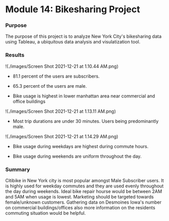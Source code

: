 # Module 14: Bikesharing Project

### Purpose
The purpose of this project is to analyze New York City's bikesharing data using Tableau, a ubiquitous data analysis and visulatization tool.

### Results
!(./images/Screen Shot 2021-12-21 at 1.10.44 AM.png)

- 81.1 percent of the users are subscribers.

- 65.3 percent of the users are male.

- Bike usage is highest in lower manhattan area near commercial and office buildings



!(./images/Screen Shot 2021-12-21 at 1.13.11 AM.png)

-  Most trip durations are under 30 minutes. Users being predominantly male.

!(./images/Screen Shot 2021-12-21 at 1.14.29 AM.png)
 
* Bike usage during weekdays are highest during commute hours.

* Bike usage during weekends are uniform throughout the day. 

### Summary
Citibike in New York city is most popular amongst Male Subscriber users. It is highly used for weekday commutes and they are used evenly throughout the day during weekends. Ideal bike repair hourse would be between 2AM and 5AM when usage is lowest. Marketing should be targeted towards female/unknown customers. Gathering data on Desmoines Iowa's number on commercial buildings/offices also more information on the residents commuting situation would be helpful. 
